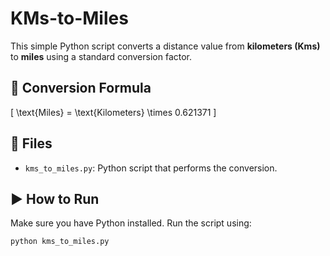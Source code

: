 # KMs-to-Miles

This simple Python script converts a distance value from **kilometers (Kms)** to **miles** using a standard conversion factor.

## 🔁 Conversion Formula

\[
\text{Miles} = \text{Kilometers} \times 0.621371
\]

## 📁 Files

- `kms_to_miles.py`: Python script that performs the conversion.

## ▶️ How to Run

Make sure you have Python installed. Run the script using:

```bash
python kms_to_miles.py
